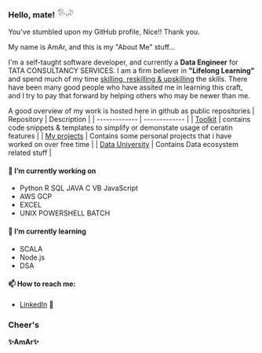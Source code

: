 ### Hello, mate! <img src="https://github.com/amareswar-n/amareswar-n/raw/main/down-pointing.gif" width="33px">
You've stumbled upon my GitHub profile, Nice!! Thank you. 

My name is AmAr, and this is my "About Me" stuff...

I'm a self-taught software developer, and currently a **Data Engineer** for TATA CONSULTANCY SERVICES. I am a firm believer in **"Lifelong Learning"** and spend much of my time [skilling, reskilling & upskilling](https://bangaloremirror.indiatimes.com/bangalore/others/upskill-or-be-left-behind/articleshow/72705220.cms) the skills. There have been many good people who have assited me in learning this craft, and I try to pay that forward by helping others who may be newer than me. 

A good overview of my work is hosted here in github as public repositories
| Repository    | Description |
| ------------- | ------------- |
| [Toolkit](https://github.com/amareswar-n/ToolKit)  | contains code snippets & templates to simplify or demonstate usage of ceratin features   |
| [My projects](https://github.com/amareswar-n/My-Projects) | Contains some personal projects that i have worked on over free time  |
| [Data University](https://github.com/amareswar-n/Data-University) | Contains Data ecosystem related stuff  |


#### 🔧 I’m currently working on 
- Python  R SQL JAVA C VB JavaScript 
- AWS GCP 
- EXCEL  
- UNIX POWERSHELL BATCH

#### 🌱 I’m currently learning
 - SCALA
 - Node.js
 - DSA

#### 📫 How to reach me:
  - [LinkedIn](https://www.linkedin.com/in/amareswar/) 👯 



### Cheer's 
**✨AmAr✨**





<!--
**amareswar-n/amareswar-n** is a ✨ _special_ ✨ repository because its `README.md` (this file) appears on your GitHub profile.

Here are some ideas to get you started:

- 🔭 I’m currently working on ...
- 🌱 I’m currently learning ...
- 👯 I’m looking to collaborate on ...
- 🤔 I’m looking for help with ...
- 💬 Ask me about ...
- 📫 How to reach me: ...
- 😄 Pronouns: ...
- ⚡ Fun fact: ...
-->
